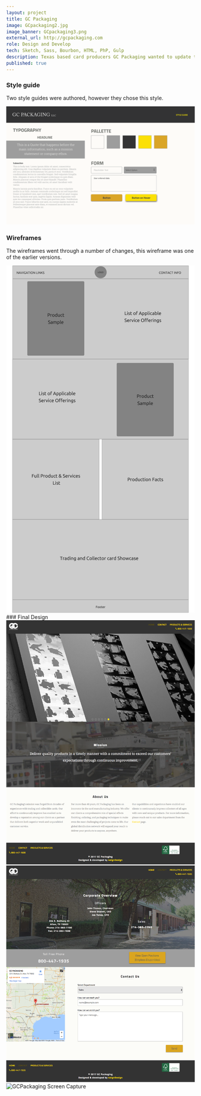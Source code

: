 ```yaml
---
layout: project
title: GC Packaging
image: GCpackaging2.jpg
image_banner: GCpackaging3.png
external_url: http://gcpackaging.com
role: Design and Develop
tech: Sketch, Sass, Bourbon, HTML, PhP, Gulp
description: Texas based card producers GC Packaging wanted to update their old website to more modern look. In this project, I was hired to develop their website from scratch. I started with wireframes and mockups, which went through several rounds. Once GC Packaging signed off, I hand-coded the website and made small adjustments to the layout as the project went forward.
published: true
---
```


### Style guide

Two style guides were authored, however they chose this style. 

<div class="img-wrapper">
    <img src="/images/GCPackaging-style-guide.png" class="img-full img--project-piece" alt="GCPackaging style guide">
</div>

### Wireframes

The wireframes went through a number of changes, this wireframe was one of the earlier versions.
<div class="img-wrapper">
    <img src="/images/GCPackaging-wireframe1_Page_06.png" class="img-full img--project-piece" alt="GCPackaging wireframe mockup">
</div>
### Final Design
<div class="img-wrapper">
    <img src="/images/GCPackaging-screen-cap1.png" class="img-full img--project-piece" alt="GCPackaging Screen Capture">
    <img src="/images/GCPackaging-screen-cap2.png" class="img-full img--project-piece" alt="GCPackaging Screen Capture">
    <img src="/images/GCPackaging-screen-cap3.png" class="img-full img--project-piece" alt="GCPackaging Screen Capture">
</div>